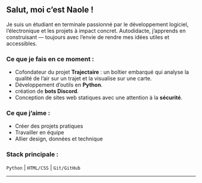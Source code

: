 ## Salut, moi c’est Naole !

Je suis un étudiant en terminale passionné par le développement logiciel, l’électronique et les projets à impact concret. Autodidacte, j’apprends en construisant — toujours avec l’envie de rendre mes idées utiles et accessibles.

### Ce que je fais en ce moment :
- Cofondateur du projet **Trajectaire** : un boîtier embarqué qui analyse la qualité de l’air sur un trajet et la visualise sur une carte.
- Développement d’outils en **Python**.
- création de **bots Discord**.
- Conception de sites web statiques avec une attention à la **sécurité**.

### Ce que j’aime :
- Créer des projets pratiques
- Travailler en équipe
- Allier design, données et technique

### Stack principale :
`Python` | `HTML/CSS` | `Git/GitHub`

---

